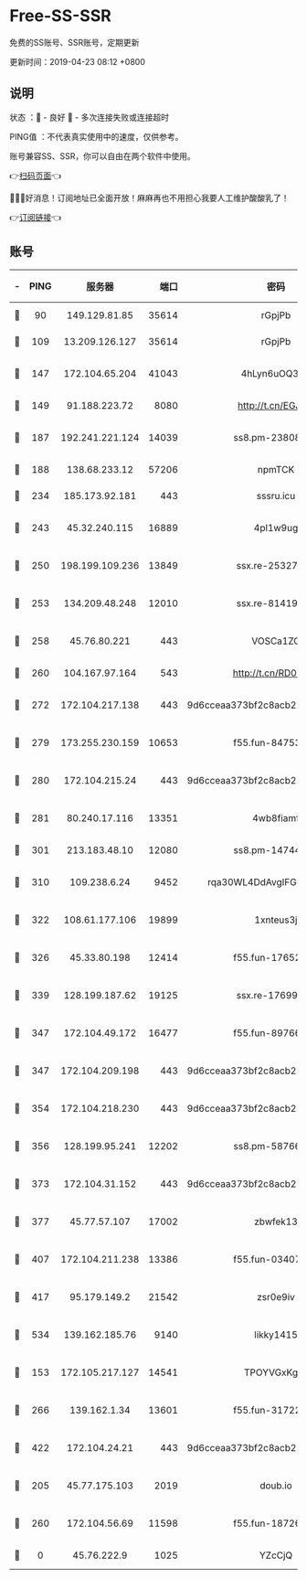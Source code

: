 # Free-SS-SSR

免费的SS账号、SSR账号，定期更新

更新时间：2019-04-23 08:12 +0800

## 说明

状态     ：🙂 - 良好 🙁 - 多次连接失败或连接超时

PING值   ：不代表真实使用中的速度，仅供参考。

账号兼容SS、SSR，你可以自由在两个软件中使用。

👉[扫码页面](https://liesauer.github.io/Free-SS-SSR/)👈

🎉🎉🎉好消息！订阅地址已全面开放！麻麻再也不用担心我要人工维护酸酸乳了！

👉[订阅链接](https://www.liesauer.net/yogurt/subscribe?ACCESS_TOKEN=DAYxR3mMaZAsaqUb)👈

## 账号

|-|PING|服务器|端口|密码|加密方式|区域|
|:----:|:----:|:-----:|-----:|:----:|:----:|:----:|
|🙂|90|149.129.81.85|35614|rGpjPb|rc4-md5|HK|
|🙂|109|13.209.126.127|35614|rGpjPb|rc4-md5|KR|
|🙂|147|172.104.65.204|41043|4hLyn6uOQ3hU|aes-256-cfb|JP|
|🙂|149|91.188.223.72|8080|http://t.cn/EGJIyrl|rc4-md5|RU|
|🙂|187|192.241.221.124|14039|ss8.pm-23808367|aes-256-cfb|US|
|🙂|188|138.68.233.12|57206|npmTCK|rc4-md5|US|
|🙂|234|185.173.92.181|443|sssru.icu|rc4-md5|RU|
|🙂|243|45.32.240.115|16889|4pl1w9ug|aes-256-cfb|AU|
|🙂|250|198.199.109.236|13849|ssx.re-25327001|aes-256-cfb|US|
|🙂|253|134.209.48.248|12010|ssx.re-81419250|aes-256-cfb|US|
|🙂|258|45.76.80.221|443|VOSCa1ZG|aes-256-cfb|DE|
|🙂|260|104.167.97.164|543|http://t.cn/RD0D7sx|rc4-md5|CA|
|🙂|272|172.104.217.138|443|9d6cceaa373bf2c8acb22e60b6a58be6|aes-256-cfb|US|
|🙂|279|173.255.230.159|10653|f55.fun-84753420|aes-256-cfb|US|
|🙂|280|172.104.215.24|443|9d6cceaa373bf2c8acb22e60b6a58be6|aes-256-cfb|US|
|🙂|281|80.240.17.116|13351|4wb8fiamf|aes-256-cfb|DE|
|🙂|301|213.183.48.10|12080|ss8.pm-14744177|rc4-md5|RU|
|🙂|310|109.238.6.24|9452|rqa30WL4DdAvgIFG6Fs3znzTa|aes-256-cfb|FR|
|🙂|322|108.61.177.106|19899|1xnteus3j|aes-256-cfb|FR|
|🙂|326|45.33.80.198|12414|f55.fun-17652829|aes-256-cfb|US|
|🙂|339|128.199.187.62|19125|ssx.re-17699108|aes-256-cfb|SG|
|🙂|347|172.104.49.172|16477|f55.fun-89766175|aes-256-cfb|SG|
|🙂|347|172.104.209.198|443|9d6cceaa373bf2c8acb22e60b6a58be6|aes-256-cfb|US|
|🙂|354|172.104.218.230|443|9d6cceaa373bf2c8acb22e60b6a58be6|aes-256-cfb|US|
|🙂|356|128.199.95.241|12202|ss8.pm-58766684|aes-256-cfb|SG|
|🙂|373|172.104.31.152|443|9d6cceaa373bf2c8acb22e60b6a58be6|aes-256-cfb|US|
|🙂|377|45.77.57.107|17002|zbwfek13|aes-256-cfb|GB|
|🙂|407|172.104.211.238|13386|f55.fun-03407561|aes-256-cfb|US|
|🙂|417|95.179.149.2|21542|zsr0e9iv|aes-256-cfb|NL|
|🙂|534|139.162.185.76|9140|likky1415|aes-256-cfb|DE|
|🙂|153|172.105.217.127|14541|TPOYVGxKglpi|aes-256-cfb|JP|
|🙂|266|139.162.1.34|13601|f55.fun-31722163|aes-256-cfb|SG|
|🙂|422|172.104.24.21|443|9d6cceaa373bf2c8acb22e60b6a58be6|aes-256-cfb|US|
|🙁|205|45.77.175.103|2019|doub.io|aes-128-ctr|SG|
|🙁|260|172.104.56.69|11598|f55.fun-18726440|aes-256-cfb|SG|
|🙁|0|45.76.222.9|1025|YZcCjQ|rc4-md5|JP|
